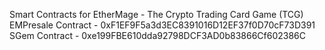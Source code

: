Smart Contracts for EtherMage - The Crypto Trading Card Game (TCG)
EMPresale Contract - 0xF1EF9F5a3d3EC8391016D12EF37f0D70cF73D391
SGem Contract - 0xe199FBE610dda92798DCF3AD0b83866Cf602386C
